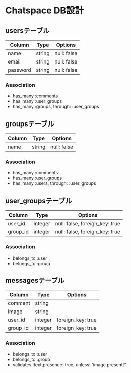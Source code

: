 # Chatspace DB設計
## usersテーブル
|Column|Type|Options|
|------|----|-------|
|name|string|null: false|
|email|string|null: false|
|password|string|null: false|
### Association
- has_many :comments
- has_many :user_groups
- has_many :groups, through:  :user_groups

## groupsテーブル
|Column|Type|Options|
|------|----|-------|
|name|string|null: false|
### Association
- has_many :comments
- has_many :user_groups
- has_many :users, through:  :user_groups

## user_groupsテーブル
|Column|Type|Options|
|------|----|-------|
|user_id|integer|null: false, foreign_key: true|
|group_id|integer|null: false, foreign_key: true|
### Association
- belongs_to :user
- belongs_to :group

## messagesテーブル
|Column|Type|Options|
|------|----|-------|
|comment|string||
|image|string||
|user_id|integer|foreign_key: true|
|group_id|integer|foreign_key: true|
### Association
- belongs_to :user
- belongs_to :group
- validates :text,presence: true, unless: 'image.present?'
